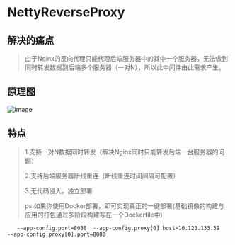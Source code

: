 # NettyReverseProxy

## 解决的痛点
>由于Nginx的反向代理只能代理后端服务器中的其中一个服务器，无法做到同时转发数据到后端多个服务器（一对N），所以此中间件由此需求产生。

## 原理图
![image](https://github.com/GreatGarlic/NettyReverseProxy/blob/master/preview/demo.png)

## 特点
>1.支持一对N数据同时转发（解决Nginx同时只能转发后端一台服务器的问题）
>
>2.支持后端服务器断线重连（断线重连时间间隔可配置）
>
>3.无代码侵入，独立部署
>
>ps:如果你使用Docker部署，即可实现真正的一键部署(基础镜像的构建与应用的打包通过多阶段构建写在一个Dockerfile中)

       --app-config.port=8088  --app-config.proxy[0].host=10.120.133.39   --app-config.proxy[0].port=8080

